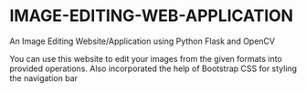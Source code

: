 # IMAGE-EDITING-WEB-APPLICATION


An Image Editing Website/Application using Python Flask and OpenCV


You can use this website to edit your images from the given formats into provided operations. Also incorporated the help of Bootstrap CSS for styling the navigation bar
